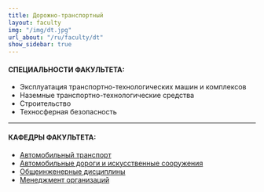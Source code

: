 ```yaml
---
title: Дорожно-транспортный
layout: faculty
img: "/img/dt.jpg"
url_about: "/ru/faculty/dt"
show_sidebar: true
---
```


#### СПЕЦИАЛЬНОСТИ ФАКУЛЬТЕТА:

- Эксплуатация транспортно-технологических машин и комплексов
- Наземные транспортно-технологические средства
- Строительство
- Техносферная безопасность

***

#### КАФЕДРЫ ФАКУЛЬТЕТА:

- [Автомобильный транспорт]({{site.baseurl}}/ru/faculty/dt/kf-at)
- [Автомобильные дороги и искусcтвенные сооружения]({{site.baseurl}}/ru/faculty/dt/kf-adis/)
- [Общеинженерные дисциплины]({{site.baseurl}}/ru/faculty/dt/kf-od/)
- [Менеджмент организаций]({{site.baseurl}}/ru/faculty/tiit/kf-mo/)
